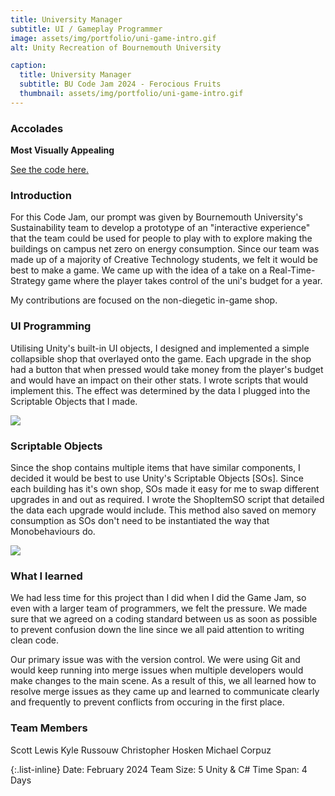 ```yaml
---
title: University Manager
subtitle: UI / Gameplay Programmer
image: assets/img/portfolio/uni-game-intro.gif
alt: Unity Recreation of Bournemouth University

caption:
  title: University Manager
  subtitle: BU Code Jam 2024 - Ferocious Fruits
  thumbnail: assets/img/portfolio/uni-game-intro.gif
---
```

### Accolades
**Most Visually Appealing**

<a href = "https://github.com/KAmeliyah/Ferocious-Fruits"> See the code here.</a>

### Introduction
For this Code Jam, our prompt was given by Bournemouth University's Sustainability team to develop a prototype of an "interactive experience" that the team could be used for people to play with to explore making the buildings on campus net zero on energy consumption. Since our team was made up of a majority of Creative Technology students, we felt it would be best to make a game. We came up with the idea of a take on a Real-Time-Strategy game where the player takes control of the uni's budget for a year.

My contributions are focused on the non-diegetic in-game shop.

### UI Programming
Utilising Unity's built-in UI objects, I designed and implemented a simple collapsible shop that overlayed onto the game. Each upgrade in the shop had a button that when pressed would take money from the player's budget and would have an impact on their other stats. I wrote scripts that would implement this. The effect was determined by the data I plugged into the Scriptable Objects that I made.

<img src = "assets/img/portfolio/shop-in-use.gif">

### Scriptable Objects
Since the shop contains multiple items that have similar components, I decided it would be best to use Unity's Scriptable Objects \[SOs]. Since each building has it's own shop, SOs made it easy for me to swap different upgrades in and out as required. I wrote the ShopItemSO script that detailed the data each upgrade would include. This method also saved on memory consumption as SOs don't need to be instantiated the way that Monobehaviours do.

<img src = "assets/img/portfolio/so-shop.gif">

### What I learned
We had less time for this project than I did when I did the Game Jam, so even with a larger team of programmers, we felt the pressure. We made sure that we agreed on a coding standard between us as soon as possible to prevent confusion down the line since we all paid attention to writing clean code. 

Our primary issue was with the version control. We were using Git and would keep running into merge issues when multiple developers would make changes to the main scene. As a result of this, we all learned how to resolve merge issues as they came up and learned to communicate clearly and frequently to prevent conflicts from occuring in the first place.

### Team Members
Scott Lewis
Kyle Russouw
Christopher Hosken
Michael Corpuz

{:.list-inline}
Date: February 2024
Team Size: 5
Unity & C#
Time Span: 4 Days


